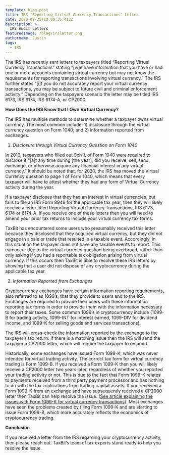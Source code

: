```yaml
---
template: blog-post
title: IRS "Reporting Virtual Currency Transactions" Letter
date: 2020-09-25T12:00:36.412Z
description: >-
  IRS Audit Letters
featuredImage: /blog/irsletter.png
authorname: Justin
tags:
  - IRS
---
```

The IRS has recently sent letters to taxpayers titled “Reporting Virtual Currency Transactions” stating “\[w]e have information that you have or had one or more accounts containing virtual currency but may not know the requirements for reporting transactions involving virtual currency.” The IRS further states “\[i]f you do not accurately report your virtual currency transactions, you may be subject to future civil and criminal enforcement activity.” Depending on the taxpayers scenario the letter may be titled IRS 6173, IRS 6174, IRS 6174-A, or CP2000.

**How Does the IRS Know that I Own Virtual Currency?**

The IRS has multiple methods to determine whether a taxpayer owns virtual currency. The most common include: 1) disclosure through the virtual currency question on Form 1040; and 2) information reported from exchanges.

1. *Disclosure through Virtual Currency Question on Form 1040*

In 2019, taxpayers who filled out Sch 1. of Form 1040 were required to disclose if “\[a]t any time during \[the year], did you receive, sell, send, exchange, or otherwise acquire any financial interest in any virtual currency.” It should be noted that, for 2020, the IRS has moved the Virtual Currency question to page 1 of Form 1040, which means that every taxpayer will have to attest whether they had any form of Virtual Currency activity during the year.

If a taxpayer discloses that they had an interest in virtual currencies, but fails to file an IRS Form 8949 for the applicable tax year, then they will likely receive a letter titled Reporting Virtual Currency Transactions, IRS 6173, 6174 or 6174-A. If you receive one of these letters then you will need to amend your prior tax returns to include your virtual currency tax forms.

TaxBit has encountered some users who presumably received this letter because they disclosed that they acquired virtual currency, but they did not engage in a sale or trade that resulted in a taxable event. Accordingly, in this situation the taxpayer does not have any taxable events to report. This can occur due to the virtual currency question being overbroad, rather than only asking if you had a reportable tax obligation arising from virtual currency. If this occurs then TaxBit is able to resolve these IRS letters by showing that a user did not dispose of any cryptocurrency during the applicable tax year.

2. *Information Reported from Exchanges*

Cryptocurrency exchanges have certain information reporting requirements, also referred to as 1099’s, that they provide to users and to the IRS. Exchanges are required to provide their users with these information reporting tax forms in order to provide them with the information necessary to report their taxes. Some common 1099’s in cryptocurrency include (1099-B for trading activity, 1099-INT for interest earned, 1099-DIV for dividend income, and 1099-K for selling goods and services transactions).

The IRS will cross-check the information reported by the exchange to the taxpayer’s tax return. If there is a matching issue then the IRS will send the taxpayer a CP2000 letter, which will require the taxpayer to respond.

Historically, some exchanges have issued Form 1099-K, which was never intended for virtual trading activity. The correct tax form for virtual currency trading is Form 1099-B. If you received a Form 1099-K then you will likely receive a CP2000 letter two years later, regardless of whether you reported your trading activity or not. This is due to the fact that Form 1099-K relates to payments received from a third party payment processor and has nothing to do with the tax implications from trading capital assets. If you received a Form 1099-K from an exchange and have subsequently received a CP2000 letter then TaxBit can help resolve the issue. ([See article explaining the issues with Form 1099-K for virtual currency transactions](https://taxbit.com/blog/are-you-confused-by-form-1099-k-dont-worry-you-should-be/)). Most exchanges have seen the problems created by filing Form 1099-K and are starting to issue Form 1099-B, which more accurately reflects the economics of cryptocurrency trading.

**Conclusion**

If you received a letter from the IRS regarding your cryptocurrency activity, then please reach out. TaxBit’s team of tax experts stand ready to help you resolve the issue.

